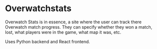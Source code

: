 # Overwatchstats

Overwatch Stats is in essence, a site where the user can track there Overwatch match progress. They can specify whether they won a match, lost, what players were in the game, what map it was, etc. 

Uses Python backend and React frontend.
